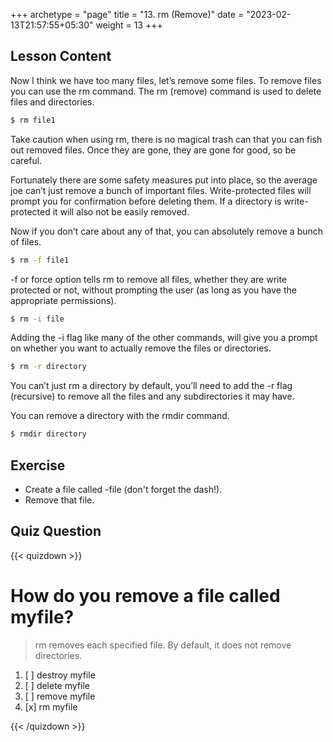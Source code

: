 +++
archetype = "page"
title = "13. rm (Remove)"
date = "2023-02-13T21:57:55+05:30"
weight = 13
+++

## Lesson Content

Now I think we have too many files, let’s remove some files. To remove files you can use the rm command. The rm (remove) command is used to delete files and directories. 

```bash
$ rm file1
```

Take caution when using rm, there is no magical trash can that you can fish out removed files. Once they are gone, they are gone for good, so be careful. 

Fortunately there are some safety measures put into place, so the average joe can’t just remove a bunch of important files. Write-protected files will prompt you for confirmation before deleting them. If a directory is write-protected it will also not be easily removed. 

Now if you don’t care about any of that, you can absolutely remove a bunch of files. 

```bash
$ rm -f file1
```

-f or force option tells rm to remove all files, whether they are write protected or not, without prompting the user (as long as you have the appropriate permissions).

```bash
$ rm -i file
```

Adding the -i flag like many of the other commands, will give you a prompt on whether you want to actually remove the files or directories. 

```bash
$ rm -r directory
```

You can’t just rm a directory by default, you’ll need to add the -r flag (recursive) to remove all the files and any subdirectories it may have.

You can remove a directory with the rmdir command.

```bash
$ rmdir directory
```

## Exercise

- Create a file called -file (don't forget the dash!).
- Remove that file.

## Quiz Question

{{< quizdown >}}

# How do you remove a file called myfile?

> rm removes each specified file. By default, it does not remove directories.

1. [ ] destroy myfile
2. [ ] delete myfile
3. [ ] remove myfile
4. [x] rm myfile

{{< /quizdown >}}
